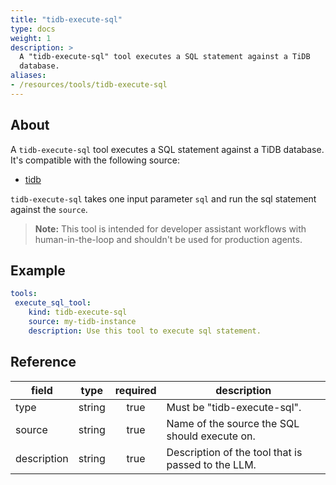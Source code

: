 ```yaml
---
title: "tidb-execute-sql"
type: docs
weight: 1
description: > 
  A "tidb-execute-sql" tool executes a SQL statement against a TiDB
  database.
aliases:
- /resources/tools/tidb-execute-sql
---
```


## About

A `tidb-execute-sql` tool executes a SQL statement against a TiDB
database. It's compatible with the following source:

- [tidb](../sources/tidb.md)

`tidb-execute-sql` takes one input parameter `sql` and run the sql
statement against the `source`.

> **Note:** This tool is intended for developer assistant workflows with
> human-in-the-loop and shouldn't be used for production agents.

## Example

```yaml
tools:
 execute_sql_tool:
    kind: tidb-execute-sql
    source: my-tidb-instance
    description: Use this tool to execute sql statement.
```

## Reference

| **field**   |                  **type**                  | **required** | **description**                                                                                  |
|-------------|:------------------------------------------:|:------------:|--------------------------------------------------------------------------------------------------|
| type        |                   string                   |     true     | Must be "tidb-execute-sql".                                                                     |
| source      |                   string                   |     true     | Name of the source the SQL should execute on.                                                    |
| description |                   string                   |     true     | Description of the tool that is passed to the LLM.                                               |
